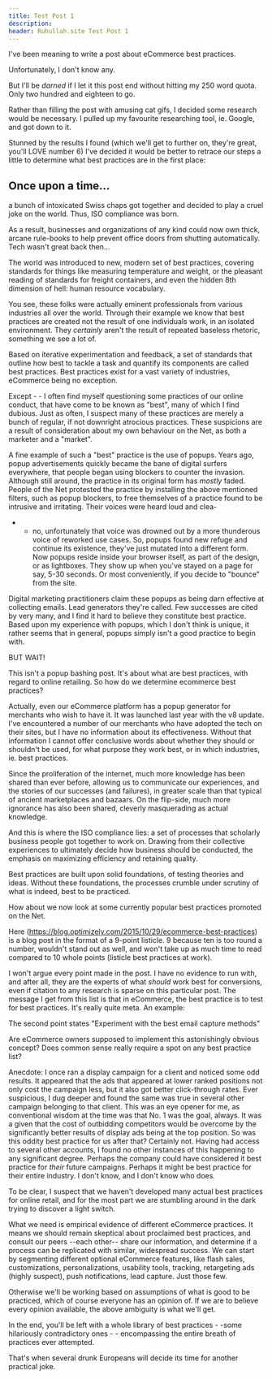 ```yaml
---
title: Test Post 1
description: 
header: Ruhullah.site Test Post 1
---
```

I've been meaning to write a post about eCommerce best practices. 

Unfortunately, I don't know any. 

But I'll be <i>darned</i> if I let it this post end without hitting my 250 word quota. Only two hundred and eighteen to go.

Rather than filling the post with amusing cat gifs, I decided some research would be necessary. I pulled up my favourite researching tool, ie. Google, and got down to it.

Stunned by the results I found (which we'll get to further on, they're great, you'll LOVE number 6) I've decided it would be better to retrace our steps a  little to determine what best practices are in the first place:

## Once upon a time...

a bunch of intoxicated Swiss chaps got together and decided to play a cruel joke on the world. Thus, ISO compliance was born. 

As a result, businesses and organizations of any kind could now own thick, arcane rule-books to help prevent office doors from shutting automatically. 
Tech wasn't great back then...

The world was introduced to new, modern set of best practices, covering standards for things like measuring temperature and weight, or the pleasant reading 
of standards for freight containers, and even the hidden 8th dimension of hell: human resource vocabulary. 

You see, these folks were actually eminent professionals from various industries all over the world. Through their example we know that best practices are 
created not the result of one individuals work, in an isolated environment. They <i>certainly</i> aren't the result of repeated baseless rhetoric, something 
we see a lot of. 

Based on iterative experimentation and feedback, a set of standards that outline how best to tackle a task and quantify its components are called best 
practices. Best practices exist for a vast variety of industries, eCommerce being no exception.

Except - - I often find myself questioning some practices of our online conduct, that have come to be known as "best", many of which I find dubious. 
Just as often, I suspect many of these practices are merely a bunch of regular, if not downright atrocious practices. These suspicions are a result of 
consideration about my own behaviour on the Net, as both a marketer and a "market".

A fine example of such a "best" practice is the use of popups. Years ago, popup advertisements quickly became the bane of digital surfers everywhere, that 
people began using blockers to counter the invasion. Although still around, the practice in its original form has <i>mostly</i> faded. People of the Net 
protested the practice by installing the above mentioned filters, such as popup blockers, to free themselves of a practice found to be intrusive and 
irritating. Their voices were heard loud and clea-

- - no, unfortunately that voice was drowned out by a more thunderous voice of reworked use cases. So, popups found new refuge and continue its existence, 
    they've just mutated into a different form. Now popups reside inside your browser itself, as part of the design, or as lightboxes. They show up when you've 
    stayed on a page for say, 5-30 seconds. Or most conveniently, if you decide to "bounce" from the site. 

Digital marketing practitioners claim these popups as being darn effective at collecting emails. Lead generators they're called. Few successes are cited by
very many, and I find it hard to believe they constitute best practice. Based upon my experience with popups, which I don't think is unique, it rather seems that in general, popups simply isn't a good practice to begin with. 

BUT WAIT!

This isn't a popup bashing post. It's about what are best practices, with regard to online retailing. So how do we determine ecommerce best practices?

Actually, even our eCommerce platform has a popup generator for merchants who wish to have it. It was launched last year with the v8 update. I've encountered
a number of our merchants who have adopted the tech on their sites, but I have no information about its effectiveness. Without that information I cannot offer 
conclusive words about whether they should or shouldn't be used, for what purpose they work best, or in which industries, ie. best practices.

Since the proliferation of the internet, much more knowledge has been shared than ever before, allowing us to communicate our experiences, and the stories 
of our successes (and failures), in greater scale than that typical of ancient marketplaces and bazaars. On the flip-side, much more ignorance has also been
 shared, cleverly masquerading as actual knowledge. 

And this is where the ISO compliance lies: a set of processes that scholarly business people got together to work on. Drawing from their collective 
experiences to ultimately decide how business should be conducted, the emphasis on maximizing efficiency and retaining quality. 

Best practices are built upon solid foundations, of testing theories and ideas. Without these foundations, the processes crumble under scrutiny of what is 
indeed, best to be practiced.

How about we now look at some currently popular best practices promoted on the Net. 

Here (https://blog.optimizely.com/2015/10/29/ecommerce-best-practices) is a blog post in the format of a 9-point listicle. 9 because ten is too round a 
number, wouldn't stand out as well, and won't take up as much time to read compared to 10 whole points (listicle best practices at work).

I won't argue every point made in the post. I have no evidence to run with, and after all, they are the experts of what <i>should</i> work best for 
conversions, even if citation to any research is sparse on this particular post. The message I get from this list is that in eCommerce, the best practice is
to test for best practices. It's really quite meta. An example:

The second point states "Experiment with the best email capture methods"

Are eCommerce owners supposed to implement this astonishingly obvious concept? Does common sense really require a spot on any best practice list? 

Anecdote: I once ran a display campaign for a client and noticed some odd results. It appeared that the ads that appeared at lower ranked positions not
only cost the campaign less, but it also got better click-through rates. Ever suspicious, I dug deeper and found the same was true in several other campaign
belonging to that client. This was an eye opener for me, as conventional wisdom at the time was that No. 1 was the goal, always. It was a given that the cost 
of outbidding competitors would be overcome by the significantly better results of display ads being at the top position. So was this oddity best practice for
us after that? Certainly not. Having had access to several other accounts, I found no other instances of this happening to any significant degree. Perhaps 
the company could have considered it best practice for <i>their</i> future campaigns.  Perhaps it might be best practice for their entire industry. I don't
know, and I don't know who does.

To be clear, I suspect that we haven't developed many actual best practices for online retail, and for the most part we are stumbling around in the dark 
trying to discover a light switch. 

What we need is empirical evidence of different eCommerce practices. It means we should remain skeptical about proclaimed best practices, and consult our
peers --each other-- share our information, and determine if a process can be replicated with similar, widespread success. We can start by segmenting 
different optional eCommerce features, like flash sales, customizations, personalizations, usability tools, tracking, retargeting ads (highly suspect), 
push notifications, lead capture. Just those few.

Otherwise we'll be working based on assumptions of what is good to be practiced, which of course everyone has an opinion of. If we are to believe every
opinion available, the above ambiguity is what we'll get.

In the end, you'll be left with a whole library of best practices - -some hilariously contradictory ones - - encompassing the entire breath of practices ever
attempted.

That's when several drunk Europeans will decide its time for another practical joke.